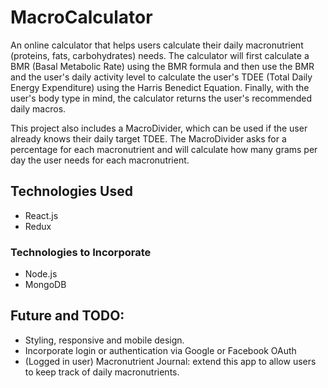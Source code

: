 # MacroCalculator

An online calculator that helps users calculate their daily macronutrient (proteins, fats, carbohydrates) needs. The calculator will first calculate a BMR (Basal Metabolic Rate) using the BMR formula and then use the BMR and the user's daily activity level to calculate the user's TDEE (Total Daily Energy Expenditure) using the Harris Benedict Equation. Finally, with the user's body type in mind, the calculator returns the user's recommended daily macros. 

This project also includes a MacroDivider, which can be used if the user already knows their daily target TDEE. The MacroDivider asks for a percentage for each macronutrient and will calculate how many grams per day the user needs for each macronutrient. 

## Technologies Used
- React.js
- Redux

### Technologies to Incorporate
- Node.js
- MongoDB

## Future and TODO:
- Styling, responsive and mobile design.
- Incorporate login or authentication via Google or Facebook OAuth
- (Logged in user) Macronutrient Journal: extend this app to allow users to keep track of daily macronutrients.
